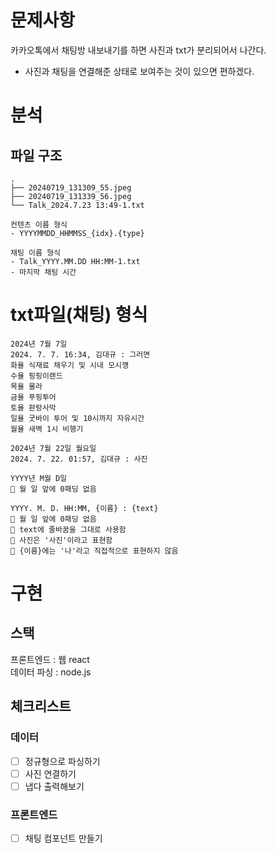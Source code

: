 # 문제사항
카카오톡에서 채팅방 내보내기를 하면 사진과 txt가 분리되어서 나간다.
- 사진과 채팅을 연결해준 상태로 보여주는 것이 있으면 편하겠다.

# 분석
## 파일 구조
```
.
├── 20240719_131309_55.jpeg
├── 20240719_131339_56.jpeg
└── Talk_2024.7.23 13:49-1.txt
```
```
컨텐츠 이름 형식
- YYYYMMDD_HHMMSS_{idx}.{type}

채팅 이름 형식
- Talk_YYYY.MM.DD HH:MM-1.txt
- 마지막 채팅 시간
```

# txt파일(채팅) 형식
```
2024년 7월 7일 
2024. 7. 7. 16:34, 김대규 : 그러면
화욜 식재료 채우기 및 시내 모시꺵
수욜 핑핑이랜드
목욜 몰라
금욜 푸핑투어
토욜 판랑사막
일욜 굿바이 투어 및 10시까지 자유시간
월욜 새벽 1시 비행기

2024년 7월 22일 월요일
2024. 7. 22. 01:57, 김대규 : 사진
```
```
YYYY년 M월 D일
📍 월 일 앞에 0패딩 없음

YYYY. M. D. HH:MM, {이름} : {text}
📍 월 일 앞에 0패딩 없음
📍 text에 줄바꿈을 그대로 사용함
📍 사진은 '사진'이라고 표현함
📍 {이름}에는 '나'라고 직접적으로 표현하지 않음
```

# 구현
## 스택
프론트엔드 : 웹 react   
데이터 파싱 : node.js
## 체크리스트
### 데이터
- [ ] 정규형으로 파싱하기
- [ ] 사진 연결하기
- [ ] 냅다 출력해보기

### 프론트엔드
- [ ] 채팅 컴포넌트 만들기
